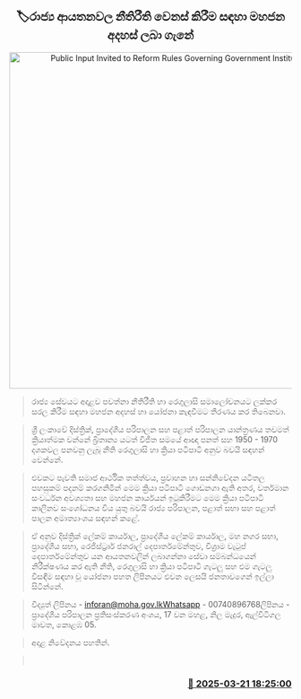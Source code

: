 <p align='center'><b><h2 align='center' title='Public Input Invited to Reform Rules Governing Government Institutions'>🏷රාජ්‍ය ආයතනවල නීතිරීති වෙනස් කිරීම සඳහා මහජන අදහස් ලබා ගැනේ</h2></b></p>
<p align='center'><img src='https://helakuru.sgp1.cdn.digitaloceanspaces.com/esana/images/lib/Goverment-archived.jpg' width='600' alt='Public Input Invited to Reform Rules Governing Government Institutions'></p>

> රාජ්‍ය සේවයට අදාළව පවත්නා නීතිරීති හා රෙගුලාසි සමාලෝචනයට ලක්කර සරල කිරීම සඳහා මහජන අදහස් හා යෝජනා කැඳවීමට තීරණය කර තිබෙනවා.

> ශ්‍රී ලංකාවේ දිස්ත්‍රික්, ප්‍රාදේශීය පරිපාලන සහ පළාත් පරිපාලන යාන්ත්‍රණය තවමත් ක්‍රියාත්මක වන්නේ බ්‍රිතාන්‍ය යටත් විජිත සමයේ ආඥා පනත් සහ 1950 - 1970 දශකවල පනවනු ලැබූ නීති රෙගුලාසි හා ක්‍රියා පටිපාටි අනුව බවයි සඳහන් වෙන්නේ.

> එවකට පැවති සමාජ ආර්ථික තත්ත්වය, ප්‍රවාහන හා සන්නිවේදන යටිතල පහසුකම් පදනම් කරගනිමින් මෙම ක්‍රියා පටිපාටි ගොඩනගා ඇති අතර, වර්තමාන සංවර්ධන අවශ්‍යතා සහ මහජන කාර්යයන් ඉටුකිරීමට මෙම ක්‍රියා පටිපාටි කාලීනව සංශෝධනය විය යුතු බවයි රාජ්‍ය පරිපාලන, පළාත් සභා සහ පළාත් පාලන අමාත්‍යාංශය සඳහන් කළේ.

> ඒ අනුව දිස්ත්‍රික් ලේකම් කාර්යාල, ප්‍රාදේශීය ලේකම් කාර්යාල, මහ නගර සභා, ප්‍රාදේශීය සභා, රෙජිස්ට්‍රාර් ජනරාල් දෙපාර්තමේන්තුව, විශ්‍රාම වැටුප් දෙපාර්තමේන්තුව යන ආයතනවලින් ලබාගන්නා සේවා සම්බන්ධයෙන් නිරීක්ෂණය කර ඇති නීති, රෙගුලාසි හා ක්‍රියා පටිපාටි ගැටලු සහ එම ගැටලු විසඳීම සඳහා වූ යෝජනා පහත ලිපිනයට එවන ලෙසයි ජනතාවගෙන් ඉල්ලා සිටින්නේ.

> විද්‍යුත් ලිපිනය - inforan@moha.gov.lkWhatsapp - 00740896768ලිපිනය - ප්‍රාදේශීය පරිපාලන ප්‍රතිසංස්කරණ අංශය, 17 වන මහළ, නිල මැදුර, ඇල්විටිගල මාවත, කොළඹ 05.

> අදාළ නිවේදනය පහතින්. 

>  



<h3 align='right'><a href='https://www.helakuru.lk/esana/p/108534/'>📅 2025-03-21 18:25:00</a></h3>
